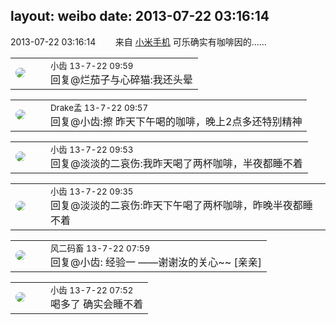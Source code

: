 layout: weibo
date: 2013-07-22 03:16:14
---
<meta name="referrer" content="no-referrer" />

2013-07-22 03:16:14  &nbsp;&nbsp;&nbsp;&nbsp;&nbsp;&nbsp; 来自 <a href="http://app.weibo.com/t/feed/22zMnn" rel="nofollow">小米手机</a>
可乐确实有咖啡因的…… ​​​

<table style="width: 100%;">
  <tr>
    <td style="width: 40px;"><img style="border-radius:50%" src="https://tva3.sinaimg.cn/crop.0.0.480.480.50/4d4bc111jw8ejj3t36gwaj20dc0dc769.jpg?KID=imgbed,tva&Expires=1624464144&ssig=XpMES8CTsx"></td>
    <td colspan="2"><small>小齿 13-7-22 09:59</small><br/>回复@烂茄子与心碎猫:我还头晕</td>
  </tr>
</table>

<table style="width: 100%;">
  <tr>
    <td style="width: 40px;"><img style="border-radius:50%" src="https://tva2.sinaimg.cn/crop.52.55.553.553.50/483c94a3jw1eblo5ch8jxj20j60pnjwq.jpg?KID=imgbed,tva&Expires=1624464144&ssig=frFtkdc14l"></td>
    <td colspan="2"><small>Drake孟 13-7-22 09:57</small><br/>回复@小齿:擦 昨天下午喝的咖啡，晚上2点多还特别精神</td>
  </tr>
</table>

<table style="width: 100%;">
  <tr>
    <td style="width: 40px;"><img style="border-radius:50%" src="https://tva3.sinaimg.cn/crop.0.0.480.480.50/4d4bc111jw8ejj3t36gwaj20dc0dc769.jpg?KID=imgbed,tva&Expires=1624464144&ssig=XpMES8CTsx"></td>
    <td colspan="2"><small>小齿 13-7-22 09:53</small><br/>回复@淡淡的二哀伤:我昨天喝了两杯咖啡，半夜都睡不着</td>
  </tr>
</table>

<table style="width: 100%;">
  <tr>
    <td style="width: 40px;"><img style="border-radius:50%" src="https://tva3.sinaimg.cn/crop.0.0.480.480.50/4d4bc111jw8ejj3t36gwaj20dc0dc769.jpg?KID=imgbed,tva&Expires=1624464144&ssig=XpMES8CTsx"></td>
    <td colspan="2"><small>小齿 13-7-22 09:35</small><br/>回复@淡淡的二哀伤:昨天下午喝了两杯咖啡，昨晚半夜都睡不着</td>
  </tr>
</table>

<table style="width: 100%;">
  <tr>
    <td style="width: 40px;"><img style="border-radius:50%" src="https://tva3.sinaimg.cn/crop.0.0.639.639.50/6d2a6003jw8f3idy69w2gj20hs0hrt9g.jpg?KID=imgbed,tva&Expires=1624464144&ssig=B4GU8Bxibr"></td>
    <td colspan="2"><small>风二码畜 13-7-22 07:59</small><br/>回复@小齿: 经验一 ——谢谢汝的关心~~ [亲亲]</td>
  </tr>
</table>

<table style="width: 100%;">
  <tr>
    <td style="width: 40px;"><img style="border-radius:50%" src="https://tva3.sinaimg.cn/crop.0.0.480.480.50/4d4bc111jw8ejj3t36gwaj20dc0dc769.jpg?KID=imgbed,tva&Expires=1624464144&ssig=XpMES8CTsx"></td>
    <td colspan="2"><small>小齿 13-7-22 07:52</small><br/>喝多了 确实会睡不着</td>
  </tr>
</table>
